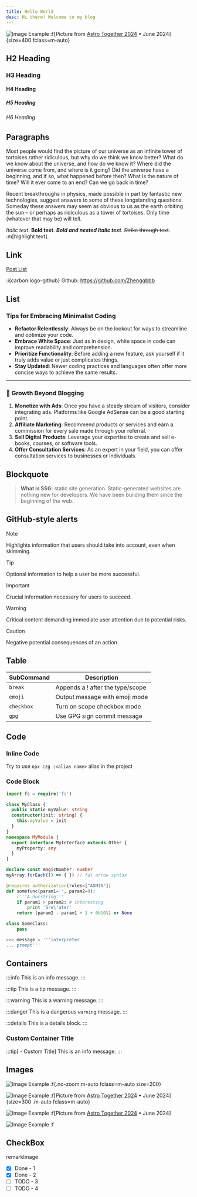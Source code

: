 ```yaml
---
title: Hello World
desc: Hi there! Welcome to my blog
---
```


![Image Example](/image/astro.webp)
:f[Picture from [Astro Together 2024](https://astro.build/blog/astro-together-montreal/) • June 2024]{size=400 fclass=m-auto}

## H2 Heading

### H3 Heading

#### H4 Heading

##### H5 Heading

###### H6 Heading

## Paragraphs

Most people would find the picture of our universe as an infinite tower of tortoises rather ridiculous, but why do we think we know better? What do we know about the universe, and how do we know it? Where did the universe come from, and where is it going? Did the universe have a beginning, and if so, what happened before then? What is the nature of time? Will it ever come to an end? Can we go back in time?

Recent breakthroughs in physics, made possible in part by fantastic new technologies, suggest answers to some of these longstanding questions. Someday these answers may seem as obvious to us as the earth orbiting the sun – or perhaps as ridiculous as a tower of tortoises. Only time (whatever that may be) will tell.

_Italic text_. **Bold text**. **_Bold and nested italic text_**. ~~Strike through text~~. :m[highlight text].

## Link

[Post List](/posts)

:i{carbon:logo-github} Github: https://github.com/Zhengqbbb

## List

### Tips for Embracing Minimalist Coding

- **Refactor Relentlessly**: Always be on the lookout for ways to streamline and optimize your code.
- **Embrace White Space**: Just as in design, white space in code can improve readability and comprehension.
- **Prioritize Functionality**: Before adding a new feature, ask yourself if it truly adds value or just complicates things.
- **Stay Updated**: Newer coding practices and languages often offer more concise ways to achieve the same results.


---

### 🌱 Growth Beyond Blogging

1. **Monetize with Ads**: Once you have a steady stream of visitors, consider integrating ads. Platforms like Google AdSense can be a good starting point.
2. **Affiliate Marketing**: Recommend products or services and earn a commission for every sale made through your referral.
3. **Sell Digital Products**: Leverage your expertise to create and sell e-books, courses, or software tools.
4. **Offer Consultation Services**: As an expert in your field, you can offer consultation services to businesses or individuals.

## Blockquote

> **What is SSG**: static site generation. Static-generated websites are nothing new for developers. We have been building them since the beginning of the web.

## GitHub-style alerts

> [!NOTE]
> Highlights information that users should take into account, even when skimming.

> [!TIP]
> Optional information to help a user be more successful.

> [!IMPORTANT]
> Crucial information necessary for users to succeed.

> [!WARNING]
> Critical content demanding immediate user attention due to potential risks.

> [!CAUTION]
> Negative potential consequences of an action.

## Table

| SubCommand | Description                      |
| ---------- | -------------------------------- |
| `break`    | Appends a ! after the type/scope |
| `emoji`    | Output message with emoji mode   |
| `checkbox` | Turn on scope checkbox mode      |
| `gpg`      | Use GPG sign commit message      |

## Code

### Inline Code

Try to use `npx czg :<alias name>` alias in the project

### Code Block

```ts
import fs = require('fs')

class MyClass {
  public static myValue: string
  constructor(init: string) {
    this.myValue = init
  }
}
namespace MyModule {
  export interface MyInterface extends Other {
    myProperty: any
  }
}

declare const magicNumber: number
myArray.forEach(() => { }) // fat arrow syntax
```

```py
@requires_authorization(roles=["ADMIN"])
def somefunc(param1='', param2=0):
    r'''A docstring'''
    if param1 > param2: # interesting
        print 'Gre\'ater'
    return (param2 - param1 + 1 + 0b10l) or None

class SomeClass:
    pass

>>> message = '''interpreter
... prompt'''
```

## Containers

:::info
This is an info message.
:::

:::tip
This is a tip message.
:::

:::warning
This is a warning message.
:::

:::danger
This is a dangerous `warning` message.
:::

:::details
This is a details block.
:::

### Custom Container Title

:::tip[<i class="i-uil:lightbulb-alt"></i> - Custom Title]
This is an info message.
:::

## Images

![Image Example](/image/astro.webp)
:f{.no-zoom.m-auto fclass=m-auto size=200}

![Image Example](/image/astro.webp)
:f[Picture from [Astro Together 2024](https://astro.build/blog/astro-together-montreal/) • June 2024]{size=300 .m-auto fclass=m-auto}

![Image Example](/image/astro.webp)
:f[Picture from [Astro Together 2024](https://astro.build/blog/astro-together-montreal/) • June 2024]

![Image Example](/image/astro.webp)
:f

## CheckBox
remarkImage
- [x] Done - 1
- [x] Done - 2
- [ ] TODO - 3
- [ ] TODO - 4
